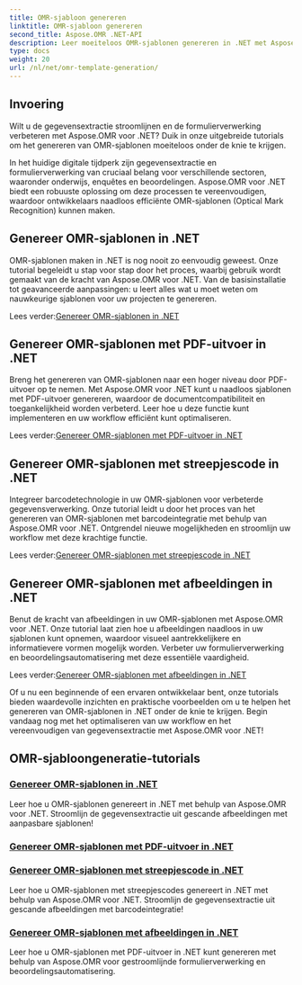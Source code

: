 ```yaml
---
title: OMR-sjabloon genereren
linktitle: OMR-sjabloon genereren
second_title: Aspose.OMR .NET-API
description: Leer moeiteloos OMR-sjablonen genereren in .NET met Aspose.OMR voor .NET-tutorials. Vereenvoudig de gegevensextractie en stroomlijn de formulierverwerking nu!
type: docs
weight: 20
url: /nl/net/omr-template-generation/
---
```

## Invoering
Wilt u de gegevensextractie stroomlijnen en de formulierverwerking verbeteren met Aspose.OMR voor .NET? Duik in onze uitgebreide tutorials om het genereren van OMR-sjablonen moeiteloos onder de knie te krijgen.

In het huidige digitale tijdperk zijn gegevensextractie en formulierverwerking van cruciaal belang voor verschillende sectoren, waaronder onderwijs, enquêtes en beoordelingen. Aspose.OMR voor .NET biedt een robuuste oplossing om deze processen te vereenvoudigen, waardoor ontwikkelaars naadloos efficiënte OMR-sjablonen (Optical Mark Recognition) kunnen maken.

## Genereer OMR-sjablonen in .NET

OMR-sjablonen maken in .NET is nog nooit zo eenvoudig geweest. Onze tutorial begeleidt u stap voor stap door het proces, waarbij gebruik wordt gemaakt van de kracht van Aspose.OMR voor .NET. Van de basisinstallatie tot geavanceerde aanpassingen: u leert alles wat u moet weten om nauwkeurige sjablonen voor uw projecten te genereren.

 Lees verder:[Genereer OMR-sjablonen in .NET](./generate-omr-templates/)

## Genereer OMR-sjablonen met PDF-uitvoer in .NET

Breng het genereren van OMR-sjablonen naar een hoger niveau door PDF-uitvoer op te nemen. Met Aspose.OMR voor .NET kunt u naadloos sjablonen met PDF-uitvoer genereren, waardoor de documentcompatibiliteit en toegankelijkheid worden verbeterd. Leer hoe u deze functie kunt implementeren en uw workflow efficiënt kunt optimaliseren.

 Lees verder:[Genereer OMR-sjablonen met PDF-uitvoer in .NET](./generate-omr-templates-pdf/)

## Genereer OMR-sjablonen met streepjescode in .NET

Integreer barcodetechnologie in uw OMR-sjablonen voor verbeterde gegevensverwerking. Onze tutorial leidt u door het proces van het genereren van OMR-sjablonen met barcodeintegratie met behulp van Aspose.OMR voor .NET. Ontgrendel nieuwe mogelijkheden en stroomlijn uw workflow met deze krachtige functie.

 Lees verder:[Genereer OMR-sjablonen met streepjescode in .NET](./generate-omr-templates-barcode/)

## Genereer OMR-sjablonen met afbeeldingen in .NET

Benut de kracht van afbeeldingen in uw OMR-sjablonen met Aspose.OMR voor .NET. Onze tutorial laat zien hoe u afbeeldingen naadloos in uw sjablonen kunt opnemen, waardoor visueel aantrekkelijkere en informatievere vormen mogelijk worden. Verbeter uw formulierverwerking en beoordelingsautomatisering met deze essentiële vaardigheid.

 Lees verder:[Genereer OMR-sjablonen met afbeeldingen in .NET](./generate-omr-templates-images/)

Of u nu een beginnende of een ervaren ontwikkelaar bent, onze tutorials bieden waardevolle inzichten en praktische voorbeelden om u te helpen het genereren van OMR-sjablonen in .NET onder de knie te krijgen. Begin vandaag nog met het optimaliseren van uw workflow en het vereenvoudigen van gegevensextractie met Aspose.OMR voor .NET!
## OMR-sjabloongeneratie-tutorials
### [Genereer OMR-sjablonen in .NET](./generate-omr-templates/)
Leer hoe u OMR-sjablonen genereert in .NET met behulp van Aspose.OMR voor .NET. Stroomlijn de gegevensextractie uit gescande afbeeldingen met aanpasbare sjablonen!
### [Genereer OMR-sjablonen met PDF-uitvoer in .NET](./generate-omr-templates-pdf/)
### [Genereer OMR-sjablonen met streepjescode in .NET](./generate-omr-templates-barcode/)
Leer hoe u OMR-sjablonen met streepjescodes genereert in .NET met behulp van Aspose.OMR voor .NET. Stroomlijn de gegevensextractie uit gescande afbeeldingen met barcodeintegratie!
### [Genereer OMR-sjablonen met afbeeldingen in .NET](./generate-omr-templates-images/)
Leer hoe u OMR-sjablonen met PDF-uitvoer in .NET kunt genereren met behulp van Aspose.OMR voor gestroomlijnde formulierverwerking en beoordelingsautomatisering.